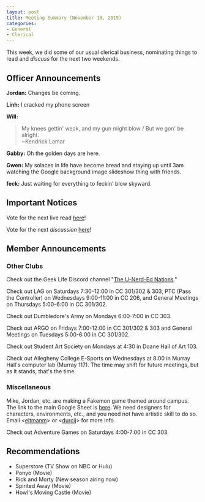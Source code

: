 ```yaml
---
layout: post
title: Meeting Summary (November 18, 2019)
categories:
- General
- Clerical
---
```


This week, we did some of our usual clerical business, nominating things to read and *discuss* for the next two weekends.

## Officer Announcements

**Jordan:**  Changes be coming.

**Linh:**  I cracked my phone screen

**Will:**

> My knees gettin' weak, and my gun might blow / But we gon' be alright.  
>~Kendrick Lamar

**Gabby:**  Oh the golden days are here.

**Gwen:**  My solaces in life have become bread and staying up until 3am watching the Google background image slideshow thing with friends.

**feck:**  Just waiting for everything to feckin' blow skyward.

## Important Notices

Vote for the next live read [here](https://docs.google.com/forms/d/e/1FAIpQLSfGLhY6VI3h5gFQDSTF2xW5V5QHsVKEgQxQlwRyA8CRdhpGuQ/viewform?usp=sf_link)!

Vote for the next *discussion* [here](https://docs.google.com/forms/d/e/1FAIpQLSdFoutDTgm5FVJtaEw-SKTFAPHpSi9yXRuoxW1I-28M6eOB8w/viewform?usp=sf_link)!

## Member Announcements

### Other Clubs

Check out the Geek Life Discord channel "[The U-Nerd-Ed Nations](https://discord.gg/bKXT3FM)."

Check out LAG on Saturdays 7:30-12:00 in CC 301/302 & 303, PTC (Pass the Controller) on Wednesdays 9:00-11:00 in CC 206, and General Meetings on Thursdays 5:00-6:00 in CC 301/302.

Check out Dumbledore's Army on Mondays 6:00-7:00 in CC 303.

Check out ARGO on Fridays 7:00-12:00 in CC 301/302 & 303 and General Meetings on Tuesdays 5:00-6:00 in CC 301/302.

Check out Student Art Society on Mondays at 4:30 in Doane Hall of Art 103.

Check out Allegheny College E-Sports on Wednesdays at 8:00 in Murray Hall's computer lab (Murray 117).  The time may shift for future meetings, but as it stands, that's the time.

### Miscellaneous

Mike, Jordan, etc. are making a Fakemon game themed around campus.  The link to the main Google Sheet is [here](https://docs.google.com/spreadsheets/d/1mO_jn8xz4hN0sAEAv0LH6S_IHrX8TrWRkwoyjccBwHI/edit).  We need designers for characters, environments, etc., and you need not have artistic skill to do so.  Email <[eltmanm](mailto:eltmanm@allegheny.edu)> or <[durcij](mailto:durcij@allegheny.edu)> for more info.

Check out Adventure Games on Saturdays 4:00-7:00 in CC 303.

## Recommendations

* Superstore (TV Show on NBC or Hulu)
* Ponyo (Movie)
* Rick and Morty (New season airing now)
* Spirited Away (Movie)
* Howl's Moving Castle (Movie)
